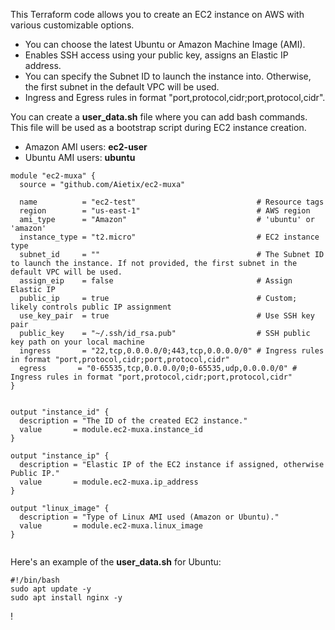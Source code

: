 
This Terraform code allows you to create an EC2 instance on AWS with various customizable options.  
- You can choose the latest Ubuntu or Amazon Machine Image (AMI).
- Enables SSH access using your public key, assigns an Elastic IP address.  
- You can specify the Subnet ID to launch the instance into. Otherwise, the first subnet in the default VPC will be used.
- Ingress and Egress rules in format "port,protocol,cidr;port,protocol,cidr".

You can create a **user_data.sh** file where you can add bash commands.  
This file will be used as a bootstrap script during EC2 instance creation.

- Amazon AMI users: **ec2-user**  
- Ubuntu AMI users: **ubuntu**




```
module "ec2-muxa" {
  source = "github.com/Aietix/ec2-muxa"

  name          = "ec2-test"                           # Resource tags
  region        = "us-east-1"                          # AWS region
  ami_type      = "Amazon"                             # 'ubuntu' or 'amazon'
  instance_type = "t2.micro"                           # EC2 instance type
  subnet_id     = ""                                   # The Subnet ID to launch the instance. If not provided, the first subnet in the default VPC will be used.
  assign_eip    = false                                # Assign Elastic IP
  public_ip     = true                                 # Custom; likely controls public IP assignment
  use_key_pair  = true                                 # Use SSH key pair
  public_key    = "~/.ssh/id_rsa.pub"                  # SSH public key path on your local machine
  ingress       = "22,tcp,0.0.0.0/0;443,tcp,0.0.0.0/0" # Ingress rules in format "port,protocol,cidr;port,protocol,cidr"
  egress       = "0-65535,tcp,0.0.0.0/0;0-65535,udp,0.0.0.0/0" # Ingress rules in format "port,protocol,cidr;port,protocol,cidr"
}


output "instance_id" {
  description = "The ID of the created EC2 instance."
  value       = module.ec2-muxa.instance_id
}

output "instance_ip" {
  description = "Elastic IP of the EC2 instance if assigned, otherwise Public IP."
  value       = module.ec2-muxa.ip_address
}

output "linux_image" {
  description = "Type of Linux AMI used (Amazon or Ubuntu)."
  value       = module.ec2-muxa.linux_image
}


```


Here's an example of the **user_data.sh** for Ubuntu:



```
#!/bin/bash
sudo apt update -y
sudo apt install nginx -y
```

!
